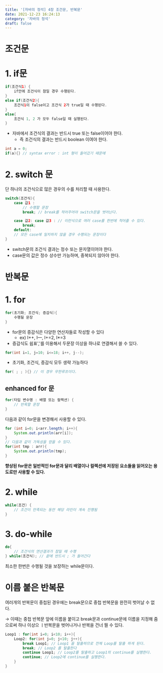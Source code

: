 ```yaml
---
title: '[자바의 정석] 4장 조건문, 반복문'
date: 2021-12-23 16:24:13
category: '자바의 정석'
draft: false
---
```


# 조건문

# 1. if문

```java
if(조건식1) {
	if안에 조건식이 참일 경우 수행된다.
}
else if(조건식2){
	조건식1이 false이고 조건식 2가 true일 때 수행된다.
}
else{
	조건식 1, 2 가 모두 false일 때 실행된다.
}
```

- 자바에서 조건식의 결과는 반드시 true 또는 false이어야 한다.
  - 즉 조건식의 결과는 반드시 boolean 이여야 한다.

```java
int a = 0;
if(a){} // syntax error : int 형이 들어갔기 때문에
```

# 2. switch 문

단 하나의 조건식으로 많은 경우의 수를 처리할 때 사용한다.

```java
switch(조건식){
	case 값1 :
		// 수행할 문장
		break; // break를 적어주어야 switch문을 벗어난다.

	case 값2: case 값3 : // 이런식으로 여러 case를 한번에 적어줄 수 있다.
		break;
	default:
  	// 모든 case에 일치하지 않을 경우 수행되는 문장이다
}
```

- switch문의 조건식 결과는 정수 또는 문자열이어야 한다.
- case문의 값은 정수 상수만 가능하며, 중복되지 않아야 한다.

# 반복문

# 1. for

```java
for(초기화; 조건식; 증감식){
	수행될 문장
}
```

- for문의 증감식은 다양한 연산자들로 작성할 수 있다
  - ex) I++, I—, I+=2, I\*=3
- 증감식도 쉼표','를 이용해서 두문장 이상을 하나로 연결해서 쓸 수 있다.

```java
for(int i=1, j=10; i<=18; i++, j--);
```

- 초기화, 조건식, 증감식 모두 생략 가능하다

```java
for( ; ; ){} // 이 경우 무한루프이다.
```

## enhanced for 문

```java
for(타입 변수명 : 배열 또는 컬랙션) {
	// 반목할 문장
}
```

다음과 같이 for문을 변경해서 사용할 수 있다.

```java
for (int i=0; i<arr.length; i++){
	System.out.println(arr[i]);
}
// 다음과 같이 가독성을 얻을 수 있다.
for(int tmp : arr){
	System.out.println(tmp);
}
```

**향상된 for문은 일반적인 for문과 달리 배열이나 컬렉션에 저장된 요소들을 읽어오는 용도로만 사용할 수 있다.**

# 2. while

```java
while(조건) {
	// 조건이 만족되는 동안 해당 라인이 계속 진행됨
}
```

# 3. do-while

```java
do{
	// 조건식의 연산결과가 참일 때 수행
} while(조건식); // 끝에 반드시 ; 가 들어간다
```

최소한 한번은 수행될 것을 보장하는 while문이다.

# 이름 붙은 반복문

여러개의 반복문이 중첩된 경우에는 break문으로 중첩 반복문을 완전히 벗어날 수 없다.

→ 이때는 중첩 반복문 앞에 이름을 붙이고 break문과 continue문에 이름을 지정해 줌으로써 하나 이상으 ㅣ반복문을 벗어나거나 반복을 건너 띌 수 있다.

```java
Loop1 : for(int i=0; i<10; i++){
	Loop2: for(int j=0; j<10; j++){
		break Loop1; // Loop1 을 탈출하므로 전체 Loop를 탈출 하게 된다.
		break; // Loop2 를 탈출한다
		continue Loop1; // Loop2를 탈출하고 Loop1의 continue를 실행한다.
		continue; // Loop2에 continue를 실행한다.
	}
}
```
